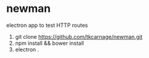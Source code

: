 # newman
electron app to test HTTP routes


1. git clone https://github.com/tkcarnage/newman.git
2. npm install && bower install
3. electron .
